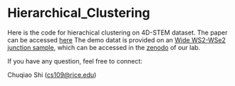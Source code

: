 # Hierarchical_Clustering

Here is the code for hierachical clustering on 4D-STEM dataset. The paper can be accessed [here](https://www.nature.com/articles/s41524-022-00793-9)
The demo datat is provided on an [Wide WS2-WSe2 junction sample](https://pubs.acs.org/doi/full/10.1021/acs.nanolett.8b00952?af=R&targetTab=std&mi=aayia761&AllField=nano&target=default), which can be accessed in the [zenodo](https://zenodo.org/communities/hanlab-rice/?page=1&size=20) of our lab.

If you have any question, feel free to connect:

Chuqiao Shi (cs109@rice.edu)
